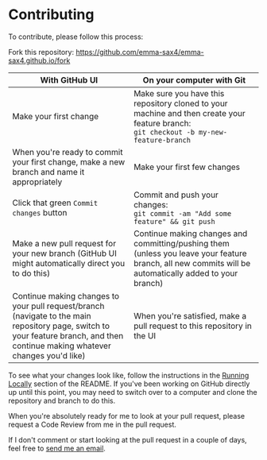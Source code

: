 # Contributing

To contribute, please follow this process:

Fork this repository: https://github.com/emma-sax4/emma-sax4.github.io/fork

| With GitHub UI | On your computer with Git |
|----------------|---------------------------|
| Make your first change | Make sure you have this repository cloned to your machine and then create your feature branch:<br>`git checkout -b my-new-feature-branch` |
| When you're ready to commit your first change, make a new branch and name it appropriately | Make your first few changes |
| Click that green `Commit changes` button | Commit and push your changes:<br>`git commit -am "Add some feature" && git push` |
| Make a new pull request for your new branch (GitHub UI might automatically direct you to do this) | Continue making changes and committing/pushing them (unless you leave your feature branch, all new commits will be automatically added to your branch) |
| Continue making changes to your pull request/branch (navigate to the main repository page, switch to your feature branch, and then continue making whatever changes you'd like) | When you're satisfied, make a pull request to this repository in the UI |

To see what your changes look like, follow the instructions in the [Running Locally](https://github.com/emma-sax4/emma-sax4.github.io/blob/master/README.md#running-locally) section of the README. If you've been working on GitHub directly up until this point, you may need to switch over to a computer and clone the repository and branch to do this.

When you're absolutely ready for me to look at your pull request, please request a Code Review from me in the pull request.

If I don't comment or start looking at the pull request in a couple of days, feel free to [send me an email](mailto:emma.sax4@gmail.com).

